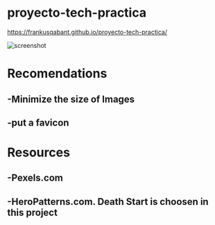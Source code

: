 # proyecto-tech-practica

https://frankusqabant.github.io/proyecto-tech-practica/

![screenshot](https://user-images.githubusercontent.com/90288287/164365820-a10a5522-8676-482d-8724-d2984a603b49.png)

# Recomendations
  ## -Minimize the size of Images
  ## -put a favicon
  
 # Resources
  ## -Pexels.com
  ## -HeroPatterns.com. Death Start is choosen in this project
  

